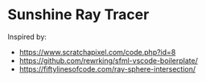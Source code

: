 # Sunshine Ray Tracer

Inspired by:

- https://www.scratchapixel.com/code.php?id=8
- https://github.com/rewrking/sfml-vscode-boilerplate/
- https://fiftylinesofcode.com/ray-sphere-intersection/